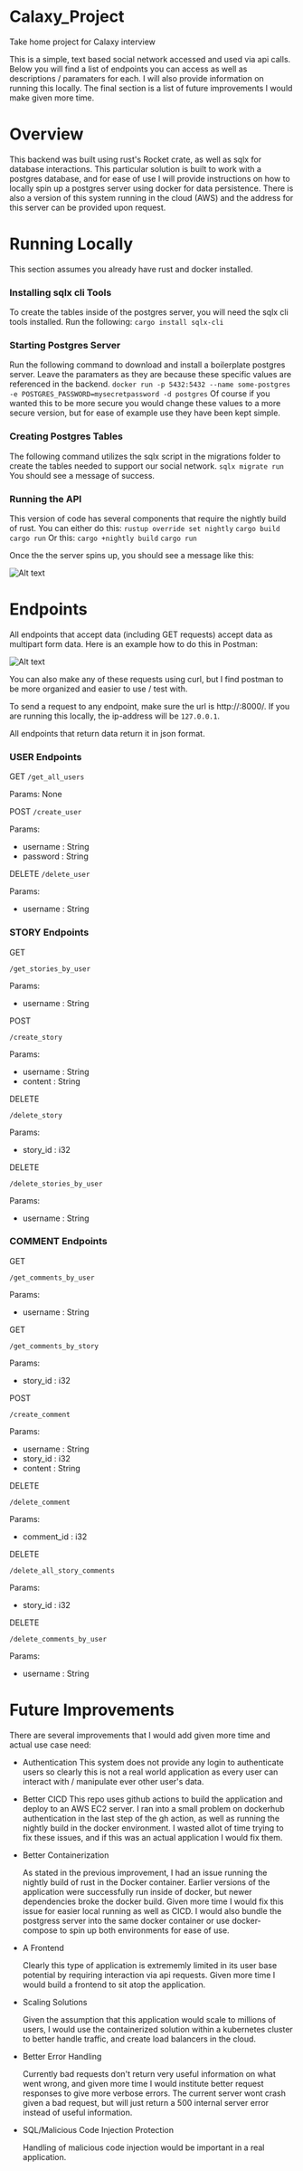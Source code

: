 # Calaxy_Project
Take home project for Calaxy interview



This is a simple, text based social network accessed and used via api calls. Below you will find a list of endpoints you can access as well as descriptions / paramaters for each. I will also provide information on running this locally. The final section is a list of future improvements I would make given more time. 

# Overview
This backend was built using rust's Rocket crate, as well as sqlx for database interactions. This particular solution is built to work with a postgres database, and for ease of use I will provide instructions on how to locally spin up a postgres server using docker for data persistence. There is also a version of this system running in the cloud (AWS) and the address for this server can be provided upon request.

# Running Locally
This section assumes you already have rust and docker installed.

### Installing sqlx cli Tools
To create the tables inside of the postgres server, you will need the sqlx cli tools installed. Run the following:
`cargo install sqlx-cli`

### Starting Postgres Server
Run the following command to download and install a boilerplate postgres server. Leave the paramaters as they are because these specific values are referenced in the backend.
`docker run -p 5432:5432 --name some-postgres -e POSTGRES_PASSWORD=mysecretpassword -d postgres`
Of course if you wanted this to be more secure you would change these values to a more secure version, but for ease of example use they have been kept simple.

### Creating Postgres Tables
The following command utilizes the sqlx script in the migrations folder to create the tables needed to support our social network.
`sqlx migrate run`
You should see a message of success.

### Running the API
This version of code has several components that require the nightly build of rust. You can either do this:
`rustup override set nightly`
`cargo build`
`cargo run`
Or this:
`cargo +nightly build`
`cargo run`

Once the the server spins up, you should see a message like this:

![Alt text](image.png)

# Endpoints

All endpoints that accept data (including GET requests) accept data as multipart form data. Here is an example how to do this in Postman:

![Alt text](image-1.png)

You can also make any of these requests using curl, but I find postman to be more organized and easier to use / test with.

To send a request to any endpoint, make sure the url is http://<ip-address>:8000/<endpoint>. If you are running this locally, the ip-address will be `127.0.0.1`.

All endpoints that return data return it in json format.

### USER Endpoints

GET
`/get_all_users`

Params:
None

POST
`/create_user`

Params:
- username : String
- password : String

DELETE
`/delete_user`

Params:
- username : String

### STORY Endpoints

GET

`/get_stories_by_user`

Params:
- username : String

POST

`/create_story`

Params:
- username : String
- content : String

DELETE

`/delete_story`

Params:
- story_id : i32

DELETE

`/delete_stories_by_user`

Params:
- username : String

### COMMENT Endpoints

GET

`/get_comments_by_user`

Params:
- username : String

GET

`/get_comments_by_story`

Params:
- story_id : i32

POST

`/create_comment`

Params:
- username : String
- story_id : i32
- content : String

DELETE

`/delete_comment`

Params:
- comment_id : i32

DELETE

`/delete_all_story_comments`

Params:
- story_id : i32

DELETE

`/delete_comments_by_user`

Params:
- username : String


# Future Improvements
There are several improvements that I would add given more time and actual use case need:
- Authentication
    This system does not provide any login to authenticate users so clearly this is not a real world application as every user can interact with / manipulate ever other user's data.
- Better CICD
    This repo uses github actions to build the application and deploy to an AWS EC2 server. I ran into a small problem on dockerhub authentication in the last step of the gh action, as well as running the nightly build in the docker environment. I wasted allot of time trying to fix these issues, and if this was an actual application I would fix them.
- Better Containerization

    As stated in the previous improvement, I had an issue running the nightly build of rust in the Docker container. Earlier versions of the application were successfully run inside of docker, but newer dependencies broke the docker build. Given more time I would fix this issue for easier local running as well as CICD. I would also bundle the postgress server into the same docker container or use docker-compose to spin up both environments for ease of use.
- A Frontend


    Clearly this type of application is extrememly limited in its user base potential by requiring interaction via api requests. Given more time I would build a frontend to sit atop the application.

- Scaling Solutions


    Given the assumption that this application would scale to millions of users, I would use the containerized solution within a kubernetes cluster to better handle traffic, and create load balancers in the cloud.

- Better Error Handling


    Currently bad requests don't return very useful information on what went wrong, and given more time I would institute better request responses to give more verbose errors. The current server wont crash given a bad request, but will just return a 500 internal server error instead of useful information.


- SQL/Malicious Code Injection Protection

    Handling of malicious code injection would be important in a real application.

